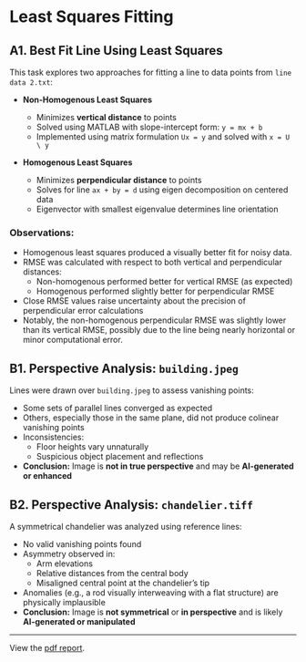 # Least Squares Fitting

## A1. Best Fit Line Using Least Squares

This task explores two approaches for fitting a line to data points from `line data 2.txt`:

- **Non-Homogenous Least Squares**
  - Minimizes **vertical distance** to points
  - Solved using MATLAB with slope-intercept form: `y = mx + b`
  - Implemented using matrix formulation `Ux = y` and solved with `x = U \ y`

- **Homogenous Least Squares**
  - Minimizes **perpendicular distance** to points
  - Solves for line `ax + by = d` using eigen decomposition on centered data
  - Eigenvector with smallest eigenvalue determines line orientation

### Observations:
- Homogenous least squares produced a visually better fit for noisy data.
- RMSE was calculated with respect to both vertical and perpendicular distances:
  - Non-homogenous performed better for vertical RMSE (as expected)
  - Homogenous performed slightly better for perpendicular RMSE
- Close RMSE values raise uncertainty about the precision of perpendicular error calculations
- Notably, the non-homogenous perpendicular RMSE was slightly lower than its vertical RMSE, possibly due to the line being nearly horizontal or minor computational error.

## B1. Perspective Analysis: `building.jpeg`

Lines were drawn over `building.jpeg` to assess vanishing points:

- Some sets of parallel lines converged as expected
- Others, especially those in the same plane, did not produce colinear vanishing points
- Inconsistencies:
  - Floor heights vary unnaturally
  - Suspicious object placement and reflections
- **Conclusion:** Image is **not in true perspective** and may be **AI-generated or enhanced**

## B2. Perspective Analysis: `chandelier.tiff`

A symmetrical chandelier was analyzed using reference lines:

- No valid vanishing points found
- Asymmetry observed in:
  - Arm elevations
  - Relative distances from the central body
  - Misaligned central point at the chandelier’s tip
- Anomalies (e.g., a rod visually interweaving with a flat structure) are physically implausible
- **Conclusion:** Image is **not symmetrical** or **in perspective** and is likely **AI-generated or manipulated**

---

View the [pdf report](hw03.pdf).
